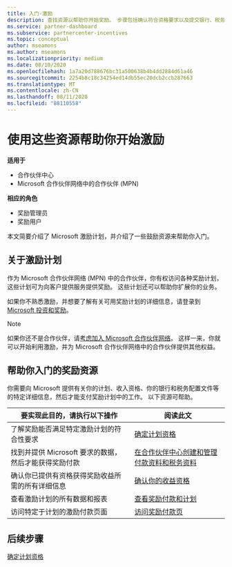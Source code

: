 ```yaml
---
title: 入门-激励
description: 查找资源以帮助你开始奖励。 步骤包括确认符合资格要求以及提交银行、税务和付出详细信息。
ms.service: partner-dashboard
ms.subservice: partnercenter-incentives
ms.topic: conceptual
author: mseamons
ms.author: mseamons
ms.localizationpriority: medium
ms.date: 08/10/2020
ms.openlocfilehash: 1a7a20d788676bc31a500638b4b4dd2884d61a46
ms.sourcegitcommit: 2254b8c18c34254ed14db55ec20dcb2ccb287663
ms.translationtype: MT
ms.contentlocale: zh-CN
ms.lasthandoff: 08/11/2020
ms.locfileid: "88110558"
---
```

# <a name="use-these-resources-to-help-you-get-started-with-incentives"></a>使用这些资源帮助你开始激励

**适用于**

- 合作伙伴中心
- Microsoft 合作伙伴网络中的合作伙伴 (MPN) 

**相应的角色**

- 奖励管理员
- 奖励用户

本文简要介绍了 Microsoft 激励计划，并介绍了一些鼓励资源来帮助你入门。

## <a name="about-the-incentives-program"></a>关于激励计划

作为 Microsoft 合作伙伴网络 (MPN) 中的合作伙伴，你有权访问各种奖励计划，这些计划可为向客户提供服务提供奖励。 这些计划还可以帮助你扩展你的业务。

如果你不熟悉激励，并想要了解有关可用奖励计划的详细信息，请登录到[Microsoft 投资和奖励](https://partner.microsoft.com/membership/partner-incentives)。

> [!NOTE]
> 如果你还不是合作伙伴，请[考虑加入 Microsoft 合作伙伴网络](https://partner.microsoft.com/membership)。 这样一来，你就可以开始利用激励，并为 Microsoft 合作伙伴网络中的合作伙伴提供其他权益。  

## <a name="incentives-resources-to-help-you-get-started"></a>帮助你入门的奖励资源

你需要向 Microsoft 提供有关你的计划、收入资格、你的银行和税务配置文件等的特定详细信息，然后才能支付奖励计划中的工作。 以下资源可帮助。

|  **要实现此目的，请执行以下操作**  |  **阅读此文**  |
|--------------|-----------|
| 了解奖励能否满足特定激励计划的符合性要求 | [确定计划资格](incentives-determined-your-program-eligibility.md)  |
| 找到并提供 Microsoft 要求的数据，然后才能获得奖励付款 | [在合作伙伴中心创建和管理付款资料和税务资料](incentives-create-and-manage-your-payout-and-tax-profiles.md)  |
| 确认你已提供有资格获得奖励收益所需的所有详细信息 | [确认你的收益资格](incentives-confirm-your-earnings-eligibility.md)  |
| 查看激励计划的所有数据和报表 | [查看奖励付款和计划](understand-incentive-payouts.md)  |
| 访问特定于计划的激励付款页面 | [访问奖励付款页](incentives-unified-user-guide.md)  |

## <a name="next-steps"></a>后续步骤

[确定计划资格](incentives-determined-your-program-eligibility.md)